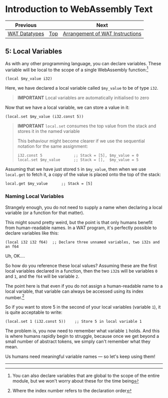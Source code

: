 # Introduction to WebAssembly Text

| Previous | | Next
|---|---|---
| [WAT Datatypes](../04/README.md) | [Top](../README.md) | [Arrangement of WAT Instructions](../06/README.md)

## 5: Local Variables

As with any other programming language, you can declare variables.  These variable will be local to the scope of a single WebAssembly function:[^1]

```wast
(local $my_value i32)
```

Here, we have declared a local variable called `$my_value` to be of type `i32`.

> **IMPORTANT**
> Local variables are automatically initialised to zero

Now that we have a local variable, we can store a value in it:

```wast
(local.set $my_value (i32.const 5))
```

> **IMPORTANT**
> `local.set` consumes the top value from the stack and stores it in the named variable
>
> This behaviour might become clearer if we use the sequential notation for the same assignment:
>
> ```wast
>i32.const 5              ;; Stack = [5], $my_value = 0
>local.set $my_value      ;; Stack = [],  $my_value = 5
>```

Assuming that we have just stored `5` in `$my_value`, then when we use `local.get` to fetch it, a copy of the value is placed onto the top of the stack:

```wast
local.get $my_value      ;; Stack = [5]
```

### Naming Local Variables

Strangely enough, you do not need to supply a name when declaring a local variable (or a function for that matter).

This might sound pretty weird, but the point is that only humans benefit from human-readable names.  In a WAT program, it's perfectly possible to declare variables like this:

```wast
(local i32 i32 f64)  ;; Declare three unnamed variables, two i32s and an f64
```

Uh, OK....

So how do you reference these local values?  Assuming these are the first local variables declared in a function, then the two `i32`s will be variables `0` and `1`, and the `f64` will be variable `2`.

The point here is that even if you do not assign a human-readable name to a local variable, that variable can always be accessed using its index number.[^2]

So if you want to store 5 in the second of your local variables (variable `1`), it is quite acceptable to write:

```wast
(local.set 1 (i32.const 5))    ;; Store 5 in local variable 1
```

The problem is, you now need to remember what variable `1` holds.  And this is where humans rapidly begin to struggle, because once we get beyond a small number of abstract tokens, we simply can't remember what they mean.

Us humans need meaningful variable names &mdash; so let's keep using them!

<hr>

[^1]: You can also declare variables that are global to the scope of the entire module, but we won't worry about these for the time being
[^2]: Where the index number refers to the declaration order
